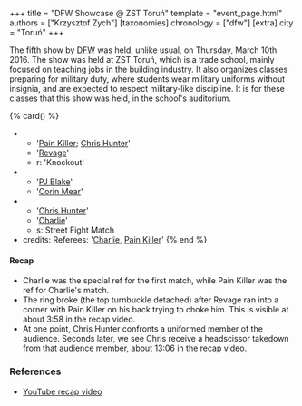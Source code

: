 +++
title = "DFW Showcase @ ZST Toruń"
template = "event_page.html"
authors = ["Krzysztof Zych"]
[taxonomies]
chronology = ["dfw"]
[extra]
city = "Toruń"
+++

The fifth show by [DFW](@/o/dfw.md) was held, unlike usual, on Thursday, March 10th 2016. The show was held at ZST Toruń, which is a trade school, mainly focused on teaching jobs in the building industry. It also organizes classes preparing for military duty, where students wear military uniforms without insignia, and are expected to respect military-like discipline. It is for these classes that this show was held, in the school's auditorium.

{% card() %}
- - '[Pain Killer](@/w/pain-killer.md); [Chris Hunter](@/w/chris-hunter.md)'
  - '[Revage](@/w/rafael-kid.md)'
  - r: 'Knockout'
- - '[PJ Blake](@/w/pj-blake.md)'
  - '[Corin Mear](@/w/corin-mear.md)'
- - '[Chris Hunter](@/w/chris-hunter.md)'
  - '[Charlie](@/w/madman-charlie.md)'
  - s: Street Fight Match
- credits:
    Referees: '[Charlie](@/w/madman-charlie.md), [Pain Killer](@/w/pain-killer.md)'
{% end %}

#### Recap

* Charlie was the special ref for the first match, while Pain Killer was the ref for Charlie's match.
* The ring broke (the top turnbuckle detached) after Revage ran into a corner with Pain Killer on his back trying to choke him. This is visible at about 3:58 in the recap video.
* At one point, Chris Hunter confronts a uniformed member of the audience. Seconds later, we see Chris receive a headscissor takedown from that audience member, about 13:06 in the recap video.

### References

* [YouTube recap video](https://www.youtube.com/watch?v=XgwADGiH1Q8)
